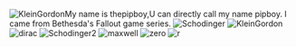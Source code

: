 ![KleinGordon](https://github.com/user-attachments/assets/a27ffb77-f5c7-4ac4-9ec6-d5de5d3319b7)My name is thepipboy,U can directly call my name pipboy.
I came from Bethesda's Fallout game series.
![Schodinger](https://github.com/user-attachments/assets/8378891d-ccba-4551-88e0-8f67de1c6eff)
![KleinGordon](https://github.com/user-attachments/assets/e5c7af11-745d-404b-b009-6068f5f6e8e1)
![dirac](https://github.com/user-attachments/assets/211901d9-8eb6-42fa-9f05-5c44d981b33b)
![Schodinger2](https://github.com/user-attachments/assets/e8165f51-d0b4-4a77-85aa-c173af2e6a71)
![maxwell](https://github.com/user-attachments/assets/85264fa9-21ef-4bb5-9633-70b6c82fe1e2)
![zero](https://github.com/user-attachments/assets/ff027535-d281-435a-9e0d-02ae24b666fd)
![r](https://github.com/user-attachments/assets/5458789e-f472-4fda-ba66-5f3bdc6edce8)
